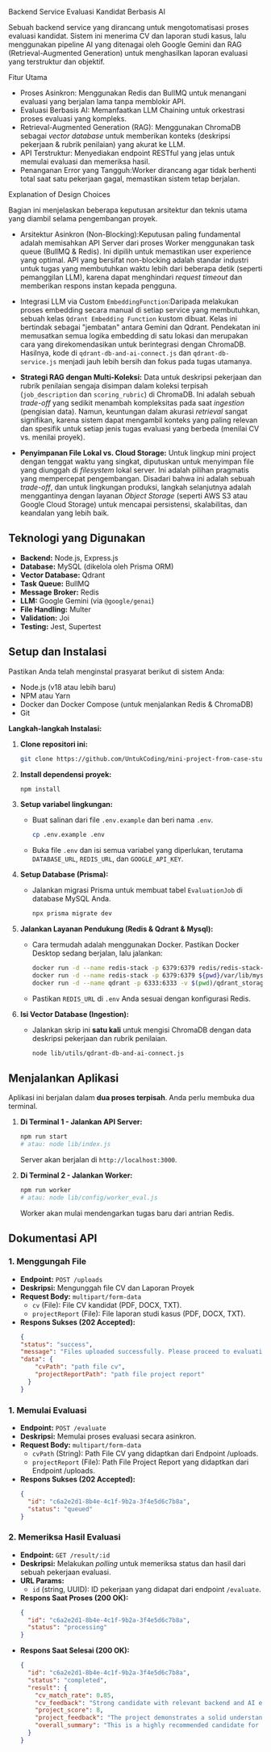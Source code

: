 Backend Service Evaluasi Kandidat Berbasis AI

Sebuah backend service yang dirancang untuk mengotomatisasi proses evaluasi kandidat. Sistem ini menerima CV dan laporan studi kasus, lalu menggunakan pipeline AI yang ditenagai oleh Google Gemini dan RAG (Retrieval-Augmented Generation) untuk menghasilkan laporan evaluasi yang terstruktur dan objektif.

Fitur Utama

-   Proses Asinkron: Menggunakan Redis dan BullMQ untuk menangani evaluasi yang berjalan lama tanpa memblokir API.
-   Evaluasi Berbasis AI: Memanfaatkan LLM Chaining untuk orkestrasi proses evaluasi yang kompleks.
-   Retrieval-Augmented Generation (RAG): Menggunakan ChromaDB sebagai *vector database* untuk memberikan konteks (deskripsi pekerjaan & rubrik penilaian) yang akurat ke LLM.
-   API Terstruktur: Menyediakan endpoint RESTful yang jelas untuk memulai evaluasi dan memeriksa hasil.
-   Penanganan Error yang Tangguh:Worker dirancang agar tidak berhenti total saat satu pekerjaan gagal, memastikan sistem tetap berjalan.

Explanation of Design Choices

Bagian ini menjelaskan beberapa keputusan arsitektur dan teknis utama yang diambil selama pengembangan proyek.

-   Arsitektur Asinkron (Non-Blocking):Keputusan paling fundamental adalah memisahkan API Server dari proses Worker menggunakan task queue (BullMQ & Redis). Ini dipilih untuk memastikan user experience yang optimal. API yang bersifat non-blocking adalah standar industri untuk tugas yang membutuhkan waktu lebih dari beberapa detik (seperti pemanggilan LLM), karena dapat menghindari *request timeout* dan memberikan respons instan kepada pengguna.

-   Integrasi LLM via Custom `EmbeddingFunction`:Daripada melakukan proses embedding secara manual di setiap service yang membutuhkan, sebuah kelas `Qdrant Embedding Function` kustom dibuat. Kelas ini bertindak sebagai "jembatan" antara Gemini dan Qdrant. Pendekatan ini memusatkan semua logika embedding di satu lokasi dan merupakan cara yang direkomendasikan untuk berintegrasi dengan ChromaDB. Hasilnya, kode di `qdrant-db-and-ai-connect.js` dan `qdrant-db-service.js` menjadi jauh lebih bersih dan fokus pada tugas utamanya.

-   **Strategi RAG dengan Multi-Koleksi:** Data untuk deskripsi pekerjaan dan rubrik penilaian sengaja disimpan dalam koleksi terpisah (`job_description` dan `scoring_rubric`) di ChromaDB. Ini adalah sebuah *trade-off* yang sedikit menambah kompleksitas pada saat *ingestion* (pengisian data). Namun, keuntungan dalam akurasi *retrieval* sangat signifikan, karena sistem dapat mengambil konteks yang paling relevan dan spesifik untuk setiap jenis tugas evaluasi yang berbeda (menilai CV vs. menilai proyek).

-   **Penyimpanan File Lokal vs. Cloud Storage:** Untuk lingkup mini project dengan tenggat waktu yang singkat, diputuskan untuk menyimpan file yang diunggah di *filesystem* lokal server. Ini adalah pilihan pragmatis yang mempercepat pengembangan. Disadari bahwa ini adalah sebuah *trade-off*, dan untuk lingkungan produksi, langkah selanjutnya adalah menggantinya dengan layanan *Object Storage* (seperti AWS S3 atau Google Cloud Storage) untuk mencapai persistensi, skalabilitas, dan keandalan yang lebih baik.

## Teknologi yang Digunakan

-   **Backend:** Node.js, Express.js
-   **Database:** MySQL (dikelola oleh Prisma ORM)
-   **Vector Database:** Qdrant
-   **Task Queue:** BullMQ
-   **Message Broker:** Redis
-   **LLM:** Google Gemini (via `@google/genai`)
-   **File Handling:** Multer
-   **Validation:** Joi
-   **Testing:** Jest, Supertest

## Setup dan Instalasi

Pastikan Anda telah menginstal prasyarat berikut di sistem Anda:
-   Node.js (v18 atau lebih baru)
-   NPM atau Yarn
-   Docker dan Docker Compose (untuk menjalankan Redis & ChromaDB)
-   Git

**Langkah-langkah Instalasi:**

1.  **Clone repositori ini:**
    ```bash
    git clone https://github.com/UntukCoding/mini-project-from-case-study.git
    ```

2.  **Install dependensi proyek:**
    ```bash
    npm install
    ```

3.  **Setup variabel lingkungan:**
    * Buat salinan dari file `.env.example` dan beri nama `.env`.
        ```bash
        cp .env.example .env
        ```
    * Buka file `.env` dan isi semua variabel yang diperlukan, terutama `DATABASE_URL`, `REDIS_URL`, dan `GOOGLE_API_KEY`.

4.  **Setup Database (Prisma):**
    * Jalankan migrasi Prisma untuk membuat tabel `EvaluationJob` di database MySQL Anda.
        ```bash
        npx prisma migrate dev
        ```

5.  **Jalankan Layanan Pendukung (Redis & Qdrant & Mysql):**
    * Cara termudah adalah menggunakan Docker. Pastikan Docker Desktop sedang berjalan, lalu jalankan:
        ```bash
        docker run -d --name redis-stack -p 6379:6379 redis/redis-stack-server:latest
        docker run -d --name redis-stack -p 6379:6379 ${pwd}/var/lib/mysql mysql // abaikan ini jika sudah mempunyai database mysql yang berjalan pada docker atau xampp
        docker run -d --name qdrant -p 6333:6333 -v $(pwd)/qdrant_storage:/qdrant/storage qdrant/qdrant
        ```
    * Pastikan `REDIS_URL` di `.env` Anda sesuai dengan konfigurasi Redis.

6.  **Isi Vector Database (Ingestion):**
    * Jalankan skrip ini **satu kali** untuk mengisi ChromaDB dengan data deskripsi pekerjaan dan rubrik penilaian.
        ```bash
        node lib/utils/qdrant-db-and-ai-connect.js
        ```

## Menjalankan Aplikasi

Aplikasi ini berjalan dalam **dua proses terpisah**. Anda perlu membuka dua terminal.

1.  **Di Terminal 1 - Jalankan API Server:**
    ```bash
    npm run start
    # atau: node lib/index.js
    ```
    Server akan berjalan di `http://localhost:3000`.

2.  **Di Terminal 2 - Jalankan Worker:**
    ```bash
    npm run worker
    # atau: node lib/config/worker_eval.js
    ```
    Worker akan mulai mendengarkan tugas baru dari antrian Redis.

## Dokumentasi API

### 1. Menggungah File

-   **Endpoint:** `POST /uploads`
-   **Deskripsi:** Mengunggah file CV dan Laporan Proyek
-   **Request Body:** `multipart/form-data`
    -   `cv` (File): File CV kandidat (PDF, DOCX, TXT).
    -   `projectReport` (File): File laporan studi kasus (PDF, DOCX, TXT).
-   **Respons Sukses (202 Accepted):**
    ```json
    {
    "status": "success",
    "message": "Files uploaded successfully. Please proceed to evaluation.",
    "data": {
        "cvPath": "path file cv",
        "projectReportPath": "path file project report"
      }
    }
    ```

### 1. Memulai Evaluasi

-   **Endpoint:** `POST /evaluate`
-   **Deskripsi:** Memulai proses evaluasi secara asinkron.
-   **Request Body:** `multipart/form-data`
    -   `cvPath` (String): Path File CV yang didaptkan dari Endpoint /uploads.
    -   `projectReport` (File): Path File Project Report yang didaptkan dari Endpoint /uploads.
-   **Respons Sukses (202 Accepted):**
    ```json
    {
      "id": "c6a2e2d1-8b4e-4c1f-9b2a-3f4e5d6c7b8a",
      "status": "queued"
    }
    ```

### 2. Memeriksa Hasil Evaluasi

-   **Endpoint:** `GET /result/:id`
-   **Deskripsi:** Melakukan *polling* untuk memeriksa status dan hasil dari sebuah pekerjaan evaluasi.
-   **URL Params:**
    -   `id` (string, UUID): ID pekerjaan yang didapat dari endpoint `/evaluate`.
-   **Respons Saat Proses (200 OK):**
    ```json
    {
      "id": "c6a2e2d1-8b4e-4c1f-9b2a-3f4e5d6c7b8a",
      "status": "processing"
    }
    ```
-   **Respons Saat Selesai (200 OK):**
    ```json
    {
      "id": "c6a2e2d1-8b4e-4c1f-9b2a-3f4e5d6c7b8a",
      "status": "completed",
      "result": {
        "cv_match_rate": 0.85,
        "cv_feedback": "Strong candidate with relevant backend and AI experience.",
        "project_score": 8,
        "project_feedback": "The project demonstrates a solid understanding of RAG and async processing.",
        "overall_summary": "This is a highly recommended candidate for the role..."
      }
    }
    ```
